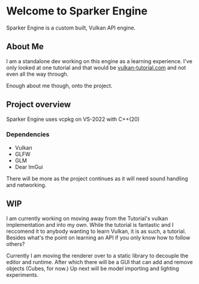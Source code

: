 # Welcome to Sparker Engine

Sparker Engine is a custom built, Vulkan API engine.

## About Me
I am a standalone dev working on this engine as a learning experience. 
I've only looked at one tutorial and that would be [vulkan-tutorial.com](https://vulkan-tutorial.com/Introduction) and not even all the way through.

Enough about me though, onto the project.

## Project overview

Sparker Engine uses vcpkg on VS-2022 with C++(20)

### Dependencies
* Vulkan
* GLFW
* GLM
* Dear ImGui

There will be more as the project continues as it will need sound handling and networking.

## WIP
I am currently working on moving away from the Tutorial's vulkan implementation and into my own.
While the tutorial is fantastic and I reccomend it to anybody wanting to learn Vulkan, it is as such, a tutorial. 
Besides what's the point on learning an API if you only know how to follow others?

Currently I am moving the renderer over to a static library to decouple the editor and runtime.
After which there will be a GUI that can add and remove objects (Cubes, for now.)
Up next will be model importing and lighting experiments.
